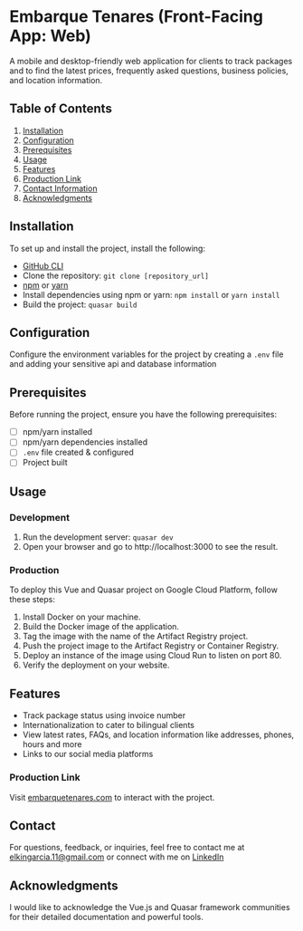 # Embarque Tenares (Front-Facing App: Web)

A mobile and desktop-friendly web application for clients to track packages and to find the latest prices, frequently asked questions, business policies, and location information.

## Table of Contents

1. [Installation](#installation)
2. [Configuration](#configuration)
3. [Prerequisites](#prerequisites)
4. [Usage](#usage)
5. [Features](#features)
6. [Production Link](#production-link)
7. [Contact Information](#contact-information)
8. [Acknowledgments](#acknowledgments)

## Installation

To set up and install the project, install the following:

- [GitHub CLI](https://github.com/git-guides/install-git)
- Clone the repository: `git clone [repository_url]`
- [npm](https://docs.npmjs.com/) or [yarn](https://classic.yarnpkg.com/en/docs/install/)
- Install dependencies using npm or yarn: `npm install` or `yarn install`
- Build the project: `quasar build`

## Configuration

Configure the environment variables for the project by creating a `.env` file and adding your sensitive api and database information

## Prerequisites

Before running the project, ensure you have the following prerequisites:

- [ ] npm/yarn installed
- [ ] npm/yarn dependencies installed
- [ ] `.env` file created & configured
- [ ] Project built

## Usage

### Development

1. Run the development server: `quasar dev`
2. Open your browser and go to http://localhost:3000 to see the result.

### Production

To deploy this Vue and Quasar project on Google Cloud Platform, follow these steps:

1. Install Docker on your machine.
2. Build the Docker image of the application.
3. Tag the image with the name of the Artifact Registry project.
4. Push the project image to the Artifact Registry or Container Registry.
5. Deploy an instance of the image using Cloud Run to listen on port 80.
6. Verify the deployment on your website.

## Features

- Track package status using invoice number
- Internationalization to cater to bilingual clients
- View latest rates, FAQs, and location information like addresses, phones, hours and more
- Links to our social media platforms

### Production Link

Visit [embarquetenares.com](https://embarquetenares.com) to interact with the project.

## Contact

For questions, feedback, or inquiries, feel free to contact me at elkingarcia.11@gmail.com or connect with me on [LinkedIn](https://www.linkedin.com/in/elkingarcia11/)

## Acknowledgments

I would like to acknowledge the Vue.js and Quasar framework communities for their detailed documentation and powerful tools.
